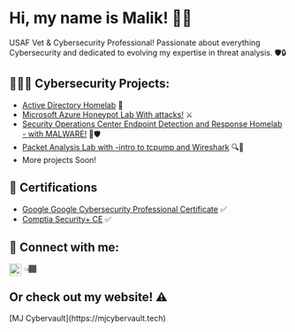<h1>Hi, my name is Malik! 👋🏾 </h1>

USAF Vet & Cybersecurity Professional! Passionate about everything Cybersecurity and dedicated to evolving my expertise in threat analysis. 🛡️🔒
  

<h2> 👨🏾‍💻 Cybersecurity Projects:</h2>
  
  - [Active Directory Homelab](https://github.com/Malikj10/Active-Directory-Home-Lab-Project) 💼
  - [Microsoft Azure Honeypot Lab With attacks!](https://github.com/Malikj10/Microsoft-Azure-Project/tree/main) ⚔️
  - [Security Operations Center Endpoint Detection and Response Homelab - with MALWARE!](https://github.com/Malikj10/SOC-EDR-homelab) 🦠🛡️
  - [Packet Analysis Lab with -intro to tcpump and Wireshark](https://github.com/Malikj10/Packet-Analysis-Lab) 🔍👀
  - More projects Soon!
    
<h2>📃 Certifications </h2>

- [Google Google Cybersecurity Professional Certificate](https://coursera.org/share/bab6156cd3f9d56f58bcd65b1b30322a) ✅
- [Comptia Security+ CE](https://acrobat.adobe.com/id/urn:aaid:sc:us:474c868a-e683-41cd-9063-3f6cd396533b) ✅

<h2> 🤳 Connect with me:</h2>

 [<img align="left" alt="Malik Johnson | LinkedIn" width="22px" src="https://cdn.jsdelivr.net/npm/simple-icons@v3/icons/linkedin.svg" />][linkedin] 👈🏾


[linkedin]: https://www.linkedin.com/in/malik-johnson-6460a5225 

<h2> Or check out my website! ⚠️ </h2>
[MJ Cybervault](https://mjcybervault.tech)
